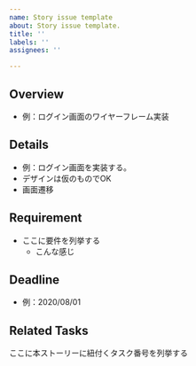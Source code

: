 ```yaml
---
name: Story issue template
about: Story issue template.
title: ''
labels: ''
assignees: ''

---
```


## Overview

- 例：ログイン画面のワイヤーフレーム実装

## Details

- 例：ログイン画面を実装する。
- デザインは仮のものでOK
- 画面遷移

## Requirement

- ここに要件を列挙する
  - こんな感じ

## Deadline

- 例：2020/08/01

## Related Tasks

ここに本ストーリーに紐付くタスク番号を列挙する
